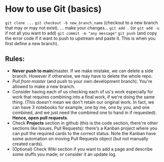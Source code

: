 # How to use Git (basics)
`git clone ...`
`git checkout -b new_branch_name` (checkout to a new branch that may or may not exist). 
... make your changes...
`git add .` (or `git add -u` if not all you want to add)
`git commit -m "any message"`
`git push` (and copy the error code if it want to push to upstream and paste it. This is when you first define a new branch). 

## Rules:
- **Never push to main**/master. If we make mistake, we can delete a side branch. However if otherwise, we may have to delete the whole repo. 
- *Pull from master* (and push to your own development branch). You're allowed to make a new branch. 
- Consider having each of us checking each of us's work especially for work that requires combining into a final work, if we're doing the same thing. (This doesn't mean we don't retain our original work. In fact, we can have 3 notebooks for example, one by me, one by you, and one combined, and we just need the combined one to hand in if requested). **Hence, open pull requests**. 
- Check **Projects** section in github (this is the code section, there're other sections like Issues, Pull Requests): there's a Kanban project where you can pull the required cards to the correct status. Note the Kanban have some automation on moving Pull Requests object (but not manually created cards). 
- (Optional) Check Wiki section if you want to add a page and describe some stuffs you made; or consider it an update log. 
